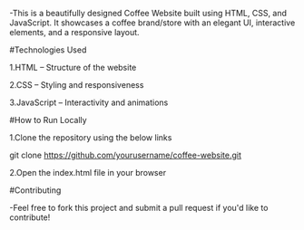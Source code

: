 -This is a beautifully designed Coffee Website built using HTML, CSS, and JavaScript. It showcases a coffee brand/store with an elegant UI, interactive elements, and a responsive layout.

#Technologies Used

1.HTML – Structure of the website

2.CSS – Styling and responsiveness

3.JavaScript – Interactivity and animations

#How to Run Locally

1.Clone the repository using the below links

git clone https://github.com/yourusername/coffee-website.git


2.Open the index.html file in your browser

#Contributing

-Feel free to fork this project and submit a pull request if you'd like to contribute!



